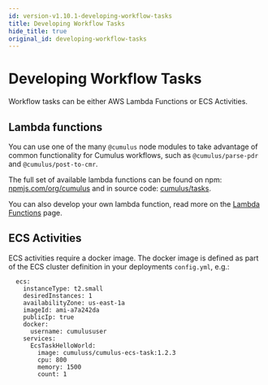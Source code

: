 ```yaml
---
id: version-v1.10.1-developing-workflow-tasks
title: Developing Workflow Tasks
hide_title: true
original_id: developing-workflow-tasks
---
```


# Developing Workflow Tasks
Workflow tasks can be either AWS Lambda Functions or ECS Activities.

## Lambda functions

You can use one of the many `@cumulus` node modules to take advantage of common functionality for Cumulus workflows, such as `@cumulus/parse-pdr` and `@cumulus/post-to-cmr`.

The full set of available lambda functions can be found on npm: [npmjs.com/org/cumulus](https://www.npmjs.com/org/cumulus) and in source code: [cumulus/tasks](https://github.com/nasa/cumulus/tree/master/tasks).

You can also develop your own lambda function, read more on the [Lambda Functions](workflows/lambda.md) page.

## ECS Activities

ECS activities require a docker image. The docker image is defined as part of the ECS cluster definition in your deployments `config.yml`, e.g.:

```
  ecs:
    instanceType: t2.small
    desiredInstances: 1
    availabilityZone: us-east-1a
    imageId: ami-a7a242da
    publicIp: true
    docker:
      username: cumulususer
    services:
      EcsTaskHelloWorld:
        image: cumuluss/cumulus-ecs-task:1.2.3
        cpu: 800
        memory: 1500
        count: 1
```
